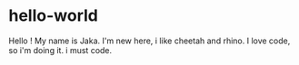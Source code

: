 # hello-world

Hello ! My name is Jaka. I'm new here, i like cheetah and rhino. 
I love code, so i'm doing it. i must code.
